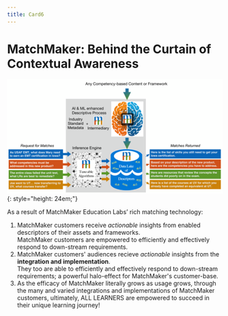 ```yaml
---
title: Card6
---
```

# MatchMaker: Behind the Curtain of Contextual Awareness


![MatchMaker Complete Diagram](/mmassets/MM-Complete-v2.svg){: style="height: 24em;"}

As a result of MatchMaker Education Labs’ rich matching technology:

1. MatchMaker customers receive *actionable* insights from enabled descriptors of their assets and frameworks.<br/> MatchMaker customers are empowered to efficiently and effectively respond to down-stream requirements. 
2. MatchMaker customers' audiences recieve *actionable* insights from the  **integration and implementation**.<br/>They too are able to efficiently and effectively respond to down-stream requirements; a powerful halo-effect for MatchMaker's customer-base. 
3. As the efficacy of MatchMaker literally grows as usage grows, through the many and varied integrations and implementations of MatchMaker customers, ultimately, ALL LEARNERS are empowered to succeed in their unique learning journey! 

